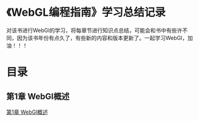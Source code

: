 # 《WebGL编程指南》学习总结记录    
对该书进行WebGl的学习，将每章节进行知识点总结，可能会和书中有些许不同，因为该书年份有点久了，有些新的内容和版本更新了。一起学习WebGl，加油！！！

# 目录

## 第1章 WebGl概述
[第1章 WebGl概述](./第1章%20WebGL概述/第1章%20WebGl概述.md)